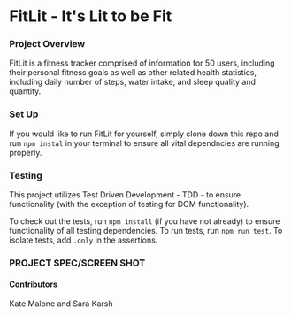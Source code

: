 # FitLit - It's Lit to be Fit

### Project Overview

FitLit is a fitness tracker comprised of information for 50 users, including their personal fitness goals as well as other related health statistics, including daily number of steps, water intake, and sleep quality and quantity.


### Set Up

If you would like to run FitLit for yourself, simply clone down this repo and run `npm instal` in your terminal to ensure all vital dependncies are running properly.


### Testing

This project utilizes Test Driven Development - TDD - to ensure functionality (with the exception of testing for DOM functionality).

To check out the tests, run `npm install` (if you have not already) to ensure functionality of all testing dependencies. To run tests, run `npm run test`. To isolate tests, add `.only` in the assertions.

### PROJECT SPEC/SCREEN SHOT



#### Contributors
Kate Malone and Sara Karsh

